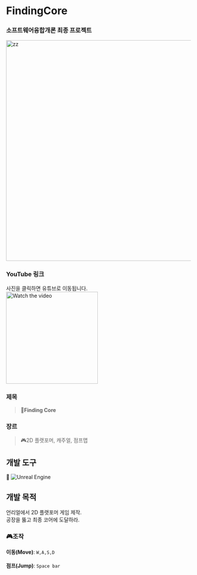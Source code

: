 # FindingCore
### 소프트웨어융합개론 최종 프로젝트
<img width="600" alt="zz" src="https://github.com/Show-Boo/FindingCore_SogaronProject/assets/127947296/0693a2d7-05d7-4b82-9bb8-8c45f311d8aa">

### YouTube 링크
사진을 클릭하면 유튜브로 이동됩니다.  
<a href="https://youtu.be/89t_dkjJQUQ">
    <img src="https://img.youtube.com/vi/89t_dkjJQUQ/maxresdefault.jpg" width="250" alt="Watch the video">
</a>

### 제목
> 🦊**Finding Core**

### 장르
> 🎮2D 플랫포머, 캐주얼, 점프맵

## 개발 도구
🧰 ![Unreal Engine](https://img.shields.io/badge/unrealengine-%23313131.svg?style=for-the-badge&logo=unrealengine&logoColor=white)

## 개발 목적
언리얼에서 2D 플랫포머 게임 제작.  
공장을 뚫고 최종 코어에 도달하라.  

### 🎮조작
**이동(Move)**: `W,A,S,D` <br>  
**점프(Jump)**: `Space bar`<br>  
